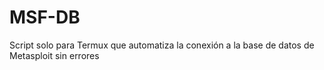 # MSF-DB
Script solo para Termux que automatiza la conexión a la base de datos de Metasploit sin errores
